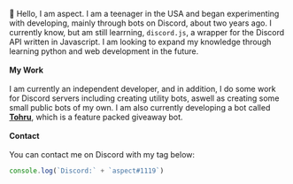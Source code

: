 👋 Hello, I am aspect. I am a teenager in the USA and began experimenting with developing, mainly through bots on Discord, about two years ago. I currently know, but am still learrning, `discord.js`, a wrapper for the Discord API written in Javascript. I am looking to expand my knowledge through learning python and web development in the future.<br /><br />**My Work**<br /><br />I am currently an independent developer, and in addition, I do some work for Discord servers including creating utility bots, aswell as creating some small public bots of my own. I am also currently developing a bot called [**Tohru**](https://discord.gg/KsMrgY68Qh), which is a feature packed giveaway bot.<br /><br />**Contact**<br /><br />You can contact me on Discord with my tag below:
```js
console.log(`Discord:` + `aspect#1119`)
```

